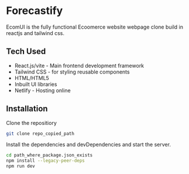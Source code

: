 # Forecastify

EcomUI is the fully functional Ecoomerce website webpage clone build in reactjs and tailwind css.

## Tech Used

- React.js/vite - Main frontend development framework
- Tailwind CSS - for styling reusable components
- HTML/HTML5
- Inbuilt UI libraries
- Netlify - Hosting online

## Installation

Clone the repositiory

```sh
git clone repo_copied_path
```

Install the dependencies and devDependencies and start the server.

```sh
cd path_where_package.json_exists
npm install --legacy-peer-deps
npm run dev
```
